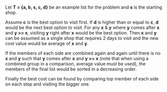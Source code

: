 Let **T = {a, b, s, c, d}** be an example list for the problem and **s** is the starting shop.

Assume **c** is the best option to visit first. If **d** is higher than or equal to **c**, **d** would be the next best option to visit. For any **x** & **y** where **y** comes after **x** and **y >= x**, visiting **y** right after **x** would be the best option. Then **x** and **y** can be assumed as a single shop that requires 2 days to visit and the new cost value would be average of **x** and **y**.

If the members of each side are combined again and again until there is no **x** and **y** such that **y** comes after **x** and **y >= x** (note that when using a combined group in a comparison, average value must be used), the members of the final list would be sorted in a decreasing order.

Finally the best cost can be found by comparing top member of each side on each step and visiting the bigger one.
